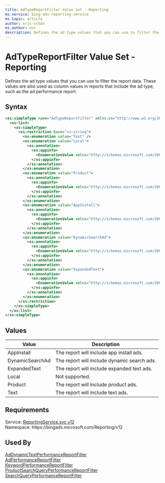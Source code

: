 ```yaml
---
title: AdTypeReportFilter Value Set - Reporting
ms.service: bing-ads-reporting-service
ms.topic: article
author: eric-urban
ms.author: eur
description: Defines the ad type values that you can use to filter the report data.
---
```

# AdTypeReportFilter Value Set - Reporting
Defines the ad type values that you can use to filter the report data. These values are also used as column values in reports that include the ad type, such as the ad performance report.

## Syntax
```xml
<xs:simpleType name="AdTypeReportFilter" xmlns:xs="http://www.w3.org/2001/XMLSchema">
  <xs:list>
    <xs:simpleType>
      <xs:restriction base="xs:string">
        <xs:enumeration value="Text" />
        <xs:enumeration value="Local">
          <xs:annotation>
            <xs:appinfo>
              <EnumerationValue xmlns="http://schemas.microsoft.com/2003/10/Serialization/">8</EnumerationValue>
            </xs:appinfo>
          </xs:annotation>
        </xs:enumeration>
        <xs:enumeration value="Product">
          <xs:annotation>
            <xs:appinfo>
              <EnumerationValue xmlns="http://schemas.microsoft.com/2003/10/Serialization/">128</EnumerationValue>
            </xs:appinfo>
          </xs:annotation>
        </xs:enumeration>
        <xs:enumeration value="AppInstall">
          <xs:annotation>
            <xs:appinfo>
              <EnumerationValue xmlns="http://schemas.microsoft.com/2003/10/Serialization/">256</EnumerationValue>
            </xs:appinfo>
          </xs:annotation>
        </xs:enumeration>
        <xs:enumeration value="DynamicSearchAd">
          <xs:annotation>
            <xs:appinfo>
              <EnumerationValue xmlns="http://schemas.microsoft.com/2003/10/Serialization/">512</EnumerationValue>
            </xs:appinfo>
          </xs:annotation>
        </xs:enumeration>
        <xs:enumeration value="ExpandedText">
          <xs:annotation>
            <xs:appinfo>
              <EnumerationValue xmlns="http://schemas.microsoft.com/2003/10/Serialization/">1024</EnumerationValue>
            </xs:appinfo>
          </xs:annotation>
        </xs:enumeration>
      </xs:restriction>
    </xs:simpleType>
  </xs:list>
</xs:simpleType>
```

## <a name="values"></a>Values


|Value|Description|
|-----------|---------------|
|<a name="appinstall"></a>AppInstall|The report will include app install ads.|
|<a name="dynamicsearchad"></a>DynamicSearchAd|The report will include dynamic search ads.|
|<a name="expandedtext"></a>ExpandedText|The report will include expanded text ads.|
|<a name="local"></a>Local|Not supported.|
|<a name="product"></a>Product|The report will include product ads.|
|<a name="text"></a>Text|The report will include text ads.|

## Requirements
Service: [ReportingService.svc v12](https://reporting.api.bingads.microsoft.com/Api/Advertiser/Reporting/v12/ReportingService.svc)  
Namespace: https\://bingads.microsoft.com/Reporting/v12  

## Used By
[AdDynamicTextPerformanceReportFilter](addynamictextperformancereportfilter.md)  
[AdPerformanceReportFilter](adperformancereportfilter.md)  
[KeywordPerformanceReportFilter](keywordperformancereportfilter.md)  
[ProductSearchQueryPerformanceReportFilter](productsearchqueryperformancereportfilter.md)  
[SearchQueryPerformanceReportFilter](searchqueryperformancereportfilter.md)  
